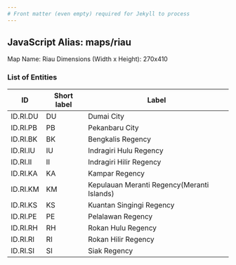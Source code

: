 ```yaml
---
# Front matter (even empty) required for Jekyll to process
---
```


## JavaScript Alias: maps/riau

Map Name: Riau
Dimensions (Width x Height): 270x410





### List of Entities

ID | Short label | Label
---|---|---|
ID.RI.DU|DU|Dumai City
ID.RI.PB|PB|Pekanbaru City
ID.RI.BK|BK|Bengkalis Regency
ID.RI.IU|IU|Indragiri Hulu Regency
ID.RI.II|II|Indragiri Hilir Regency
ID.RI.KA|KA|Kampar Regency
ID.RI.KM|KM|Kepulauan Meranti Regency(Meranti Islands)
ID.RI.KS|KS|Kuantan Singingi Regency
ID.RI.PE|PE|Pelalawan Regency
ID.RI.RH|RH|Rokan Hulu Regency
ID.RI.RI|RI|Rokan Hilir Regency
ID.RI.SI|SI|Siak Regency